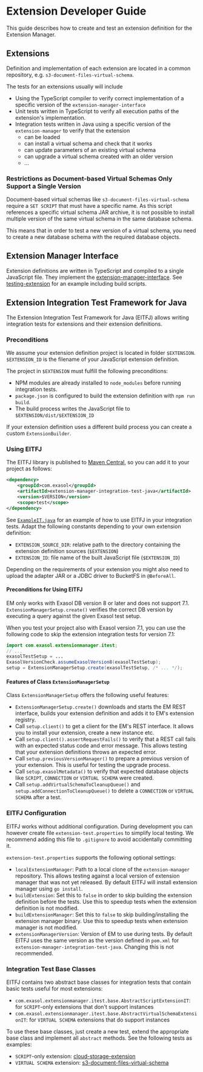 # Extension Developer Guide

This guide describes how to create and test an extension definition for the Extension Manager.

## Extensions

Definition and implementation of each extension are located in a common repository, e.g. `s3-document-files-virtual-schema`.

The tests for an extensions usually will include
* Using the TypeScript compiler to verify correct implementation of a specific version of the `extension-manager-interface`
* Unit tests written in TypeScript to verify all execution paths of the extension's implementation.
* Integration tests written in Java using a specific version of the `extension-manager` to verify that the extension
  * can be loaded
  * can install a virtual schema and check that it works
  * can update parameters of an existing virtual schema
  * can upgrade a virtual schema created with an older version
  * ...

### Restrictions as Document-based Virtual Schemas Only Support a Single Version

Document-based virtual schemas like `s3-document-files-virtual-schema` require a `SET SCRIPT` that must have a specific name. As this script references a specific virtual schema JAR archive, it is not possible to install multiple version of the same virtual schema in the same database schema.

This means that in order to test a new version of a virtual schema, you need to create a new database schema with the required database objects.

## Extension Manager Interface

Extension definitions are written in TypeScript and compiled to a single JavaScript file. They implement the [extension-manager-interface](https://github.com/exasol/extension-manager-interface/). See [testing-extension](../extension-manager-integration-test-java/testing-extension) for an example including build scripts.

## Extension Integration Test Framework for Java

The Extension Integration Test Framework for Java (EITFJ) allows writing integration tests for extensions and their extension definitions.

### Preconditions

We assume your extension definition project is located in folder `$EXTENSION`. `$EXTENSION_ID` is the filename of your JavaScript extension definition.

The project in `$EXTENSION` must fulfill the following preconditions:
* NPM modules are already installed to `node_modules` before running integration tests.
* `package.json` is configured to build the extension definition with `npm run build`.
* The build process writes the JavaScript file to `$EXTENSION/dist/$EXTENSION_ID`

If your extension definition uses a different build process you can create a custom `ExtensionBuilder`.

### Using EITFJ

The EITFJ library is published to [Maven Central](https://central.sonatype.com/artifact/com.exasol/extension-manager-integration-test-java), so you can add it to your project as follows:

```xml
<dependency>
    <groupId>com.exasol</groupId>
    <artifactId>extension-manager-integration-test-java</artifactId>
    <version>$VERSION</version>
    <scope>test</scope>
</dependency>
```

See [`ExampleIT.java`](../extension-manager-integration-test-java/src/test/java/com/exasol/extensionmanager/ExampleIT.java) for an example of how to use EITFJ in your integration tests. Adapt the following constants depending to your own extension definition:

* `EXTENSION_SOURCE_DIR`: relative path to the directory containing the extension definition sources (`$EXTENSION`)
* `EXTENSION_ID`: file name of the built JavaScript file (`$EXTENSION_ID`)

Depending on the requirements of your extension you might also need to upload the adapter JAR or a JDBC driver to BucketFS in `@BeforeAll`.

#### Preconditions for Using EITFJ

EM only works with Exasol DB version 8 or later and does not support 7.1. `ExtensionManagerSetup.create()` verifies the correct DB version by executing a query against the given Exasol test setup.

When you test your project also with Exasol version 7.1, you can use the following code to skip the extension integration tests for version 7.1:

```java
import com.exasol.extensionmanager.itest;
// ...
exasolTestSetup = ...
ExasolVersionCheck.assumeExasolVersion8(exasolTestSetup);
setup = ExtensionManagerSetup.create(exasolTestSetup, /* ... */);
```

#### Features of Class `ExtensionManagerSetup`

Class `ExtensionManagerSetup` offers the following useful features:

* `ExtensionManagerSetup.create()` downloads and starts the EM REST interface, builds your extension definition and adds it to EM's extension registry.
* Call `setup.client()` to get a client for the EM's REST interface. It allows you to install your extension, create a new instance etc.
* Call `setup.client().assertRequestFails()` to verify that a REST call fails with an expected status code and error message. This allows testing that your extension definitions throws an expected error.
* Call `setup.previousVersionManager()` to prepare a previous version of your extension. This is useful for testing the upgrade process.
* Call `setup.exasolMetadata()` to verify that expected database objects like `SCRIPT`, `CONNECTION` or `VIRTUAL SCHEMA` were created.
* Call `setup.addVirtualSchemaToCleanupQueue()` and `setup.addConnectionToCleanupQueue()` to delete a `CONNECTION` or `VIRTUAL SCHEMA` after a test.

### EITFJ Configuration

EITFJ works without additional configuration. During development you can however create file `extension-test.properties` to simplify local testing. We recommend adding this file to `.gitignore` to avoid accidentally committing it.

`extension-test.properties` supports the following optional settings:

* `localExtensionManager`: Path to a local clone of the `extension-manager` repository. This allows testing against a local version of extension manager that was not yet released. By default EITFJ will install extension manager using `go install`.
* `buildExtension`: Set this to `false` in order to skip building the extension definition before the tests. Use this to speedup tests when the extension definition is not modified.
* `buildExtensionManager`: Set this to `false` to skip building/installing the extension manager binary. Use this to speedup tests when extension manager is not modified.
* `extensionManagerVersion`: Version of EM to use during tests. By default EITFJ uses the same version as the version defined in `pom.xml` for `extension-manager-integration-test-java`. Changing this is not recommended.

### Integration Test Base Classes

EITFJ contains two abstract base classes for integration tests that contain basic tests useful for most extensions:
* `com.exasol.extensionmanager.itest.base.AbstractScriptExtensionIT`: for `SCRIPT`-only extensions that don't support instances
* `com.exasol.extensionmanager.itest.base.AbstractVirtualSchemaExtensionIT`: for `VIRTUAL SCHEMA` extensions that do support instances

To use these base classes, just create a new test, extend the appropriate base class and implement all `abstract` methods. See the following tests as examples:

* `SCRIPT`-only extension: [cloud-storage-extension](https://github.com/exasol/cloud-storage-extension/blob/main/src/test/java/com/exasol/cloudetl/extension/ExtensionIT.java)
* `VIRTUAL SCHEMA` extension: [s3-document-files-virtual-schema](https://github.com/exasol/s3-document-files-virtual-schema/blob/main/src/test/java/com/exasol/adapter/document/files/extension/ExtensionIT.java)
